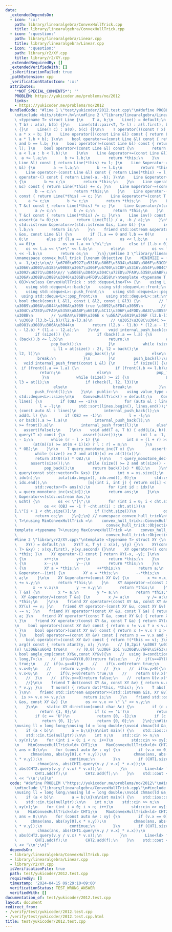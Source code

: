 ```yaml
---
data:
  _extendedDependsOn:
  - icon: ':x:'
    path: library/linearalgebra/ConvexHullTrick.cpp
    title: library/linearalgebra/ConvexHullTrick.cpp
  - icon: ':question:'
    path: library/linearalgebra/Linear.cpp
    title: library/linearalgebra/Linear.cpp
  - icon: ':question:'
    path: library/r2/XY.cpp
    title: library/r2/XY.cpp
  _extendedRequiredBy: []
  _extendedVerifiedWith: []
  _isVerificationFailed: true
  _pathExtension: cpp
  _verificationStatusIcon: ':x:'
  attributes:
    '*NOT_SPECIAL_COMMENTS*': ''
    PROBLEM: https://yukicoder.me/problems/no/2012
    links:
    - https://yukicoder.me/problems/no/2012
  bundledCode: "#line 1 \"test/yukicoder/2012.test.cpp\"\n#define PROBLEM \"https://yukicoder.me/problems/no/2012\"\
    \n#include <bits/stdc++.h>\n\n#line 2 \"library/linearalgebra/Linear.cpp\"\ntemplate\
    \ <typename T> struct Line {\n    T a, b;\n    Line() = default;\n    Line(T a,\
    \ T b) : a(a), b(b) {}\n    Line(std::pair<T, T> l) : a(l.first), b(l.second)\
    \ {}\n    Line(T c) : a(0), b(c) {}\n\n    T operator()(const T x) const { return\
    \ a * x + b; }\n    Line operator()(const Line &l) const { return Line(a * l.a,\
    \ a * l.b + b); }\n\n    bool operator==(const Line &l) const { return a == l.a\
    \ and b == l.b; }\n    bool operator!=(const Line &l) const { return !(*this ==\
    \ l); }\n    bool operator<(const Line &l) const {\n        return (a == l.a ?\
    \ a < l.a : b < l.b);\n    }\n\n    Line &operator+=(const Line &l) {\n      \
    \  a += l.a;\n        b += l.b;\n        return *this;\n    }\n    Line operator+(const\
    \ Line &l) const { return Line(*this) += l; }\n    Line &operator-=(const Line\
    \ &l) {\n        a -= l.a;\n        b -= l.b;\n        return *this;\n    }\n\
    \    Line operator-(const Line &l) const { return Line(*this) -= l; }\n    Line\
    \ operator-() const { return Line(-a, -b); }\n\n    Line &operator+=(const T &c)\
    \ {\n        b += c;\n        return *this;\n    }\n    Line operator+(const T\
    \ &c) const { return Line(*this) += c; }\n    Line &operator-=(const T &c) {\n\
    \        b -= c;\n        return *this;\n    }\n    Line operator-(const T &c)\
    \ const { return Line(*this) -= c; }\n    Line &operator*=(const T &c) {\n   \
    \     a *= c;\n        b *= c;\n        return *this;\n    }\n    Line operator*(const\
    \ T &c) const { return Line(*this) *= c; }\n    Line &operator/=(const T &c) {\n\
    \        a /= c;\n        b /= c;\n        return *this;\n    }\n    Line operator/(const\
    \ T &c) const { return Line(*this) /= c; }\n\n    Line inv() const {\n       \
    \ assert(a != 0);\n        return Line(T(1) / a, -b / a);\n    }\n\n    friend\
    \ std::istream &operator>>(std::istream &is, Line &l) {\n        is >> l.a >>\
    \ l.b;\n        return is;\n    }\n    friend std::ostream &operator<<(std::ostream\
    \ &os, const Line &l) {\n        if (l.a == 0 and l.b == 0)\n            os <<\
    \ 0;\n        else if (l.a == 0)\n            os << l.b;\n        else if (l.b\
    \ == 0)\n            os << l.a << \"x\";\n        else if (l.b > 0)\n        \
    \    os << l.a << \"x+\" << l.b;\n        else\n            os << l.a << \"x-\"\
    \ << -l.b;\n        return os;\n    }\n};\n#line 3 \"library/linearalgebra/ConvexHullTrick.cpp\"\
    \nnamespace convex_hull_trick {\nenum Objective {\n    MINIMIZE = +1,\n    MAXIMIZE\
    \ = -1,\n};\n\n// \u6700\u5927\u5316\u306E\u5834\u5408\u306F\u53CD\u8EE2\u3057\
    \u3066\u3001\u5185\u90E8\u3067\u306F\u6700\u5C0F\u5316\u554F\u984C\u306E\u307F\
    \u3092\u6271\u3046\n// \u50BE\u304D\u304C\u72ED\u7FA9\u5358\u8ABF\u6E1B\u5C11\u306B\
    \u306A\u308B\u3088\u3046\u306B\u4FDD\u5B58\n\ntemplate <typename T, Objective\
    \ OBJ>\nclass ConvexHullTrick : std::deque<Line<T>> {\n    using L = Line<T>;\n\
    \    using std::deque<L>::back;\n    using std::deque<L>::front;\n    using std::deque<L>::push_back;\n\
    \    using std::deque<L>::push_front;\n    using std::deque<L>::pop_back;\n  \
    \  using std::deque<L>::pop_front;\n    using std::deque<L>::at;\n\n    static\
    \ bool check(const L &l1, const L &l2, const L &l3) {\n        // l2 \u304C\u8981\
    \u3089\u306A\u3044\u306A\u3089 true \u3092\u8FD4\u3059\n        // \u50BE\u304D\
    \u304C\u72ED\u7FA9\u5358\u8ABF\u6E1B\u5C11\u306F\u4FDD\u8A3C\u3055\u308C\u3066\
    \u308B\n        // \u4EA4\u70B9\u306E x \u5EA7\u6A19\u306F (l2.b-l1.b)/(l1.a-l2.a)\
    \ \u3068 (l3.b-l2.b)/(l2.a-l3.a)\n        // \u3053\u308C\u304C >= \u3060\u3068\
    \u8981\u3089\u306A\u3044\n        return (l2.b - l1.b) * (l2.a - l3.a) >= (l3.b\
    \ - l2.b) * (l1.a - l2.a);\n    }\n\n    void internal_push_back(const L &l) {\n\
    \        if (size()) {\n            if (back().a == l.a) {\n                if\
    \ (back().b <= l.b)\n                    return;\n                else\n     \
    \               pop_back();\n            }\n            while (size() >= 2) {\n\
    \                L l1 = at(size() - 2), l2 = back();\n                if (check(l1,\
    \ l2, l))\n                    pop_back();\n                else\n           \
    \         break;\n            }\n        }\n        push_back(l);\n    }\n\n \
    \   void internal_push_front(const L &l) {\n        if (size()) {\n          \
    \  if (front().a == l.a) {\n                if (front().b <= l.b)\n          \
    \          return;\n                else\n                    pop_front();\n \
    \           }\n            while (size() >= 2) {\n                L l2 = at(0),\
    \ l3 = at(1);\n                if (check(l, l2, l3))\n                    pop_front();\n\
    \                else\n                    break;\n            }\n        }\n\
    \        push_front(l);\n    }\n\n  public:\n    using value_type = L;\n    using\
    \ std::deque<L>::size;\n\n    ConvexHullTrick() = default;\n    ConvexHullTrick(std::vector<L>\
    \ lines) {\n        if (OBJ == -1)\n            for (auto &l : lines)\n      \
    \          l = -l;\n        std::sort(lines.begin(), lines.end());\n        for\
    \ (const auto &l : lines)\n            internal_push_back(l);\n    }\n\n    void\
    \ add(L l) {\n        if (OBJ == -1)\n            l = -l;\n        if (!size()\
    \ or back().a >= l.a)\n            internal_push_back(l);\n        else if (l.a\
    \ >= front().a)\n            internal_push_front(l);\n        else\n         \
    \   assert(false);\n    }\n\n    void add(T a, T b) { add(L(a, b)); }\n\n    T\
    \ query(T x) const {\n        assert(size());\n        int l = -1, r = size()\
    \ - 1;\n        while (r - l > 1) {\n            int m = (l + r) >> 1;\n     \
    \       (at(m)(x) >= at(m + 1)(x) ? l : r) = m;\n        }\n        return at(r)(x)\
    \ * OBJ;\n    }\n\n    T query_monotone_inc(T x) {\n        assert(size());\n\
    \        while (size() >= 2 and at(0)(x) >= at(1)(x))\n            pop_front();\n\
    \        return at(0)(x) * OBJ;\n    }\n\n    T query_monotone_dec(T x) {\n  \
    \      assert(size());\n        while (size() >= 2 and at(size() - 2)(x) <= back()(x))\n\
    \            pop_back();\n        return back()(x) * OBJ;\n    }\n\n    std::vector<T>\
    \ query(const std::vector<T> &xs) {\n        int n = xs.size();\n        std::vector<int>\
    \ idx(n);\n        iota(idx.begin(), idx.end(), 0);\n        std::sort(idx.begin(),\
    \ idx.end(),\n                  [&](int i, int j) { return xs[i] < xs[j]; });\n\
    \        std::vector<T> ans(n);\n        for (int id : idx)\n            ans[id]\
    \ = query_monotone_inc(xs[id]);\n        return ans;\n    }\n\n    friend std::ostream\
    \ &operator<<(std::ostream &os,\n                                    const ConvexHullTrick\
    \ &cht) {\n        os << \"[\";\n        for (int i = 0; i < cht.size(); i++)\n\
    \            os << (OBJ == -1 ? -cht.at(i) : cht.at(i))\n               << \"\
    ],\"[i + 1 < cht.size()];\n        if (!cht.size())\n            os << \"]\";\n\
    \        return os;\n    }\n};\n} // namespace convex_hull_trick\ntemplate <typename\
    \ T>\nusing MinConvexHullTrick =\n    convex_hull_trick::ConvexHullTrick<T,\n\
    \                                       convex_hull_trick::Objective::MINIMIZE>;\n\
    template <typename T>\nusing MaxConvexHullTrick =\n    convex_hull_trick::ConvexHullTrick<T,\n\
    \                                       convex_hull_trick::Objective::MAXIMIZE>;\n\
    #line 2 \"library/r2/XY.cpp\"\ntemplate <typename T> struct XY {\n    T x, y;\n\
    \    XY() = default;\n    XY(T x, T y) : x(x), y(y) {}\n    XY(const std::pair<T,\
    \ T> &xy) : x(xy.first), y(xy.second) {}\n\n    XY operator+() const { return\
    \ *this; }\n    XY operator-() const { return XY(-x, -y); }\n\n    XY &operator++()\
    \ {\n        x++;\n        y++;\n        return *this;\n    }\n    XY &operator--()\
    \ {\n        x--;\n        y--;\n        return *this;\n    }\n    XY &operator++(int)\
    \ {\n        XY a = *this;\n        ++*this;\n        return a;\n    }\n    XY\
    \ &operator--(int) {\n        XY a = *this;\n        --*this;\n        return\
    \ a;\n    }\n\n    XY &operator+=(const XY &v) {\n        x += v.x;\n        y\
    \ += v.y;\n        return *this;\n    }\n    XY &operator-=(const XY &v) {\n \
    \       x -= v.x;\n        y -= v.y;\n        return *this;\n    }\n    XY &operator*=(const\
    \ T &a) {\n        x *= a;\n        y *= a;\n        return *this;\n    }\n  \
    \  XY &operator/=(const T &a) {\n        x /= a;\n        y /= a;\n        return\
    \ *this;\n    }\n\n    friend XY operator+(const XY &u, const XY &v) { return\
    \ XY(u) += v; }\n    friend XY operator-(const XY &u, const XY &v) { return XY(u)\
    \ -= v; }\n    friend XY operator*(const XY &u, const T &a) { return XY(u) *=\
    \ a; }\n    friend XY operator*(const T &a, const XY &u) { return XY(u) *= a;\
    \ }\n    friend XY operator/(const XY &u, const T &a) { return XY(u) /= a; }\n\
    \n    bool operator<(const XY &v) const { return x != v.x ? x < v.x : y < v.y;\
    \ }\n    bool operator>(const XY &v) const { return x != v.x ? x > v.x : y > v.y;\
    \ }\n    bool operator==(const XY &v) const { return x == v.x and y == v.y; }\n\
    \    bool operator!=(const XY &v) const { return !(*this == v); }\n\n    double\
    \ arg() const { return atan2(y, x); }\n\n    // [0,2pi) \u3067 \u03B8(u)<\u03B8\
    (v) \u306E\u6642 true\n    // (0,0) \u306F 2pi \u306B\u76F8\u5F53\n    // static\
    \ bool angle_cmp(const XY&u,const XY&v){\n    //  using U=conditional_t< is_same_v<T,int>,long\
    \ long,T>;\n    //  if(u==XY(0,0))return false;\n    //  if(v==XY(0,0))return\
    \ true;\n    //  if(u.y==0){\n    //    if(u.x>0)return true;\n    //    if(v.y==0)return\
    \ v.x<0;\n    //    return v.y<0;\n    //  }\n    //  if(u.y>0){\n    //    if(v.y==0)return\
    \ v.x<0;\n    //    if(v.y<0)return true;\n    //    return U(v.x)*u.y <= U(u.x)*v.y;\n\
    \    //  }\n    //  if(v.y>=0)return false;\n    //  return U(v.x)*u.y <= U(u.x)*v.y;\n\
    \    //}\n\n    friend T dot(const XY &u, const XY &v) { return u.x * v.x + u.y\
    \ * v.y; }\n    T norm() { return dot(*this, *this); }\n    T abs() { return sqrt(norm());\
    \ }\n\n    friend std::istream &operator>>(std::istream &is, XY &v) {\n      \
    \  is >> v.x >> v.y;\n        return is;\n    }\n    friend std::ostream &operator<<(std::ostream\
    \ &os, const XY &v) {\n        os << v.x << \" \" << v.y;\n        return os;\n\
    \    }\n\n    static XY direction(const char &c) {\n        if (c == 'R')\n  \
    \          return {1, 0};\n        if (c == 'L')\n            return {-1, 0};\n\
    \        if (c == 'U')\n            return {0, -1};\n        if (c == 'D')\n \
    \           return {0, 1};\n        return {0, 0};\n    }\n};\n#line 6 \"test/yukicoder/2012.test.cpp\"\
    \nusing ll = long long;\nusing ld = long double;\nvoid chmax(ld &a, ld b) {\n\
    \    if (a < b)\n        a = b;\n}\n\nint main() {\n    std::ios::sync_with_stdio(false);\n\
    \    std::cin.tie(nullptr);\n\n    int n;\n    std::cin >> n;\n    std::vector<XY<ld>>\
    \ xy(n);\n    for (int i = 0; i < n; i++)\n        std::cin >> xy[i];\n    std::ranges::sort(xy);\n\
    \n    MinConvexHullTrick<ld> CHT1;\n    MaxConvexHullTrick<ld> CHT2;\n\n    ld\
    \ ans = 0;\n\n    for (const auto &v : xy) {\n        if (v.x == 0) {\n      \
    \      chmax(ans, abs(xy[0].x * v.y));\n            chmax(ans, abs(xy.back().x\
    \ * v.y));\n            continue;\n        }\n        if (CHT1.size()) {\n   \
    \         chmax(ans, abs(CHT1.query(v.y / v.x) * v.x));\n            chmax(ans,\
    \ abs(CHT2.query(v.y / v.x) * v.x));\n        }\n        Line<ld> f(v.x, -v.y);\n\
    \        CHT1.add(f);\n        CHT2.add(f);\n    }\n    std::cout << ll(round(ans))\
    \ << '\\n';\n}\n"
  code: "#define PROBLEM \"https://yukicoder.me/problems/no/2012\"\n#include <bits/stdc++.h>\n\
    \n#include \"library/linearalgebra/ConvexHullTrick.cpp\"\n#include \"library/r2/XY.cpp\"\
    \nusing ll = long long;\nusing ld = long double;\nvoid chmax(ld &a, ld b) {\n\
    \    if (a < b)\n        a = b;\n}\n\nint main() {\n    std::ios::sync_with_stdio(false);\n\
    \    std::cin.tie(nullptr);\n\n    int n;\n    std::cin >> n;\n    std::vector<XY<ld>>\
    \ xy(n);\n    for (int i = 0; i < n; i++)\n        std::cin >> xy[i];\n    std::ranges::sort(xy);\n\
    \n    MinConvexHullTrick<ld> CHT1;\n    MaxConvexHullTrick<ld> CHT2;\n\n    ld\
    \ ans = 0;\n\n    for (const auto &v : xy) {\n        if (v.x == 0) {\n      \
    \      chmax(ans, abs(xy[0].x * v.y));\n            chmax(ans, abs(xy.back().x\
    \ * v.y));\n            continue;\n        }\n        if (CHT1.size()) {\n   \
    \         chmax(ans, abs(CHT1.query(v.y / v.x) * v.x));\n            chmax(ans,\
    \ abs(CHT2.query(v.y / v.x) * v.x));\n        }\n        Line<ld> f(v.x, -v.y);\n\
    \        CHT1.add(f);\n        CHT2.add(f);\n    }\n    std::cout << ll(round(ans))\
    \ << '\\n';\n}"
  dependsOn:
  - library/linearalgebra/ConvexHullTrick.cpp
  - library/linearalgebra/Linear.cpp
  - library/r2/XY.cpp
  isVerificationFile: true
  path: test/yukicoder/2012.test.cpp
  requiredBy: []
  timestamp: '2024-04-15 09:29:10+09:00'
  verificationStatus: TEST_WRONG_ANSWER
  verifiedWith: []
documentation_of: test/yukicoder/2012.test.cpp
layout: document
redirect_from:
- /verify/test/yukicoder/2012.test.cpp
- /verify/test/yukicoder/2012.test.cpp.html
title: test/yukicoder/2012.test.cpp
---
```

